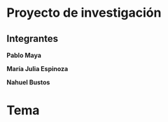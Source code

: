 # Proyecto de investigación

## Integrantes

**Pablo Maya**

**María Julia Espinoza**

**Nahuel Bustos**

# Tema